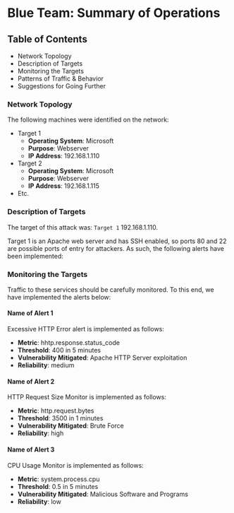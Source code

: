 # Blue Team: Summary of Operations

## Table of Contents
- Network Topology
- Description of Targets
- Monitoring the Targets
- Patterns of Traffic & Behavior
- Suggestions for Going Further

### Network Topology


The following machines were identified on the network:
- Target 1
  - **Operating System**: Microsoft
  - **Purpose**: Webserver
  - **IP Address**: 192.168.1.110
- Target 2
  - **Operating System**: Microsoft
  - **Purpose**: Webserver
  - **IP Address**: 192.168.1.115
- Etc.

### Description of Targets


The target of this attack was: `Target 1` 192.168.1.110.

Target 1 is an Apache web server and has SSH enabled, so ports 80 and 22 are possible ports of entry for attackers. As such, the following alerts have been implemented:

### Monitoring the Targets

Traffic to these services should be carefully monitored. To this end, we have implemented the alerts below:

#### Name of Alert 1


Excessive HTTP Error alert is implemented as follows:
  - **Metric**: hhtp.response.status_code 
  - **Threshold**: 400 in 5 minutes
  - **Vulnerability Mitigated**: Apache HTTP Server exploitation
  - **Reliability**: medium

#### Name of Alert 2
HTTP Request Size Monitor is implemented as follows:
  - **Metric**: http.request.bytes
  - **Threshold**: 3500 in 1 minutes
  - **Vulnerability Mitigated**: Brute Force 
  - **Reliability**: high

#### Name of Alert 3
CPU Usage Monitor is implemented as follows:
  - **Metric**: system.process.cpu
  - **Threshold**: 0.5 in 5 minutes
  - **Vulnerability Mitigated**: Malicious Software and Programs
  - **Reliability**: low

